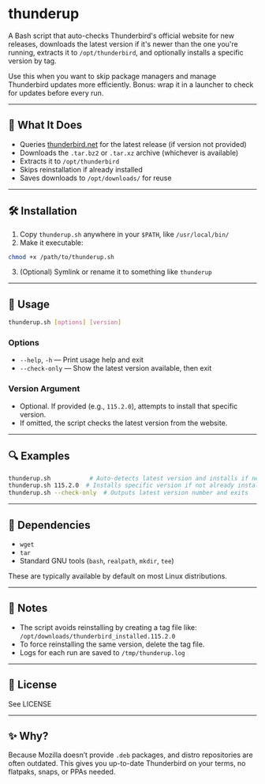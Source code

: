 # thunderup

A Bash script that auto-checks Thunderbird's official website for new releases, downloads the latest version if it's newer than the one you're running, extracts it to `/opt/thunderbird`, and optionally installs a specific version by tag.

Use this when you want to skip package managers and manage Thunderbird updates more efficiently. Bonus: wrap it in a launcher to check for updates before every run.

---

## 📁 What It Does

- Queries [thunderbird.net](https://www.thunderbird.net/) for the latest release (if version not provided)
- Downloads the `.tar.bz2` or `.tar.xz` archive (whichever is available)
- Extracts it to `/opt/thunderbird`
- Skips reinstallation if already installed
- Saves downloads to `/opt/downloads/` for reuse

---

## 🛠 Installation

1. Copy `thunderup.sh` anywhere in your `$PATH`, like `/usr/local/bin/`
2. Make it executable:

```bash
chmod +x /path/to/thunderup.sh
```

3. (Optional) Symlink or rename it to something like `thunderup`

---

## 🔧 Usage

```bash
thunderup.sh [options] [version]
```

### Options

- `--help`, `-h` — Print usage help and exit
- `--check-only` — Show the latest version available, then exit

### Version Argument

- Optional. If provided (e.g., `115.2.0`), attempts to install that specific version.
- If omitted, the script checks the latest version from the website.

---

## 🔍 Examples

```bash
thunderup.sh           # Auto-detects latest version and installs if needed
thunderup.sh 115.2.0  # Installs specific version if not already installed
thunderup.sh --check-only  # Outputs latest version number and exits
```

---

## 🚫 Dependencies

- `wget`
- `tar`
- Standard GNU tools (`bash`, `realpath`, `mkdir`, `tee`)

These are typically available by default on most Linux distributions.

---

## 🚧 Notes

- The script avoids reinstalling by creating a tag file like:\
  `/opt/downloads/thunderbird_installed.115.2.0`
- To force reinstalling the same version, delete the tag file.
- Logs for each run are saved to `/tmp/thunderup.log`

---

## 📜 License

See LICENSE

---

## ✨ Why?

Because Mozilla doesn’t provide `.deb` packages, and distro repositories are often outdated. This gives you up-to-date Thunderbird on your terms, no flatpaks, snaps, or PPAs needed.

